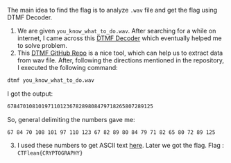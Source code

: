 The main idea to find the flag is to analyze `.wav` file and get the flag using DTMF Decoder.

1. We are given `you_know_what_to_do.wav`. After searching for a while on internet, I came across this [DTMF Decoder](http://www.polar-electric.com/DTMF/Index.html) which eventually helped me to solve problem.
2. This [DTMF GitHub Repo](https://github.com/ribt/dtmf-decoder) is a nice tool, which can help us to extract data from wav file.
After, following the directions mentioned in the repository, I executed the following command:
```bash
dtmf you_know_what_to_do.wav
```
I got the output:
```bash
67847010810197110123678289808479718265807289125
```
So, general delimiting the numbers gave me:
```
67 84 70 108 101 97 110 123 67 82 89 80 84 79 71 82 65 80 72 89 125
```
3. I used these numbers to get ASCII text [here](https://convert.town/ascii-to-text). Later we got the flag.
 Flag :  ``CTFlean{CRYPTOGRAPHY}``
